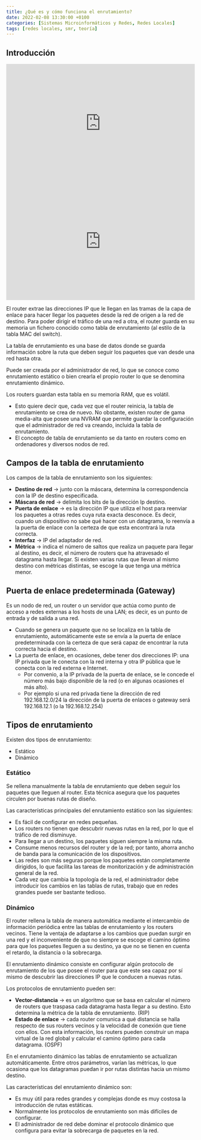 ```yaml
---
title: ¿Qué es y cómo funciona el enrutamiento?
date: 2022-02-08 13:30:00 +0100
categories: [Sistemas Microinformáticos y Redes, Redes Locales]
tags: [redes locales, smr, teoría]
---
```


## Introducción

<iframe width="100%" height="315" src="https://www.youtube.com/embed/MWBciUDZct8" title="YouTube video player" frameborder="0" allow="accelerometer; autoplay; clipboard-write; encrypted-media; gyroscope; picture-in-picture" allowfullscreen></iframe>

<iframe width="100%" height="315" src="https://www.youtube.com/embed/gFNnab1Gf7M" title="YouTube video player" frameborder="0" allow="accelerometer; autoplay; clipboard-write; encrypted-media; gyroscope; picture-in-picture" allowfullscreen></iframe>

El router extrae las direcciones IP que le llegan en las tramas de la capa de enlace para hacer llegar los paquetes desde la red de origen a la red de destino. Para poder dirigir el tráfico de una red a otra, el router guarda en su memoria un fichero conocido como tabla de enrutamiento (al estilo de la tabla MAC del switch).

La tabla de enrutamiento es una base de datos donde se guarda información sobre la ruta que deben seguir los paquetes que van desde una red hasta otra.

Puede ser creada por el administrador de red, lo que se conoce como enrutamiento estático o bien crearla el propio router lo que se denomina enrutamiento dinámico.

Los routers guardan esta tabla en su memoria RAM, que es volátil.

- Esto quiere decir que, cada vez que el router reinicia, la tabla de enrutamiento se crea de nuevo. No obstante, existen router de gama media-alta que posee una NVRAM que permite guardar la configuración que el administrador de red va creando, incluida la tabla de enrutamiento.
- El concepto de tabla de enrutamiento se da tanto en routers como en ordenadores y diversos nodos de red.

## Campos de la tabla de enrutamiento

Los campos de la tabla de enrutamiento son los siguientes:

- **Destino de red** →  junto con la máscara, determina la correspondencia con la IP de destino especificada.
- **Máscara de red** →  delimita los bits de la dirección Ip destino.
- **Puerta de enlace** →  es la dirección IP que utiliza el host para reenviar los paquetes a otras redes cuya ruta exacta desconoce. Es decir, cuando un dispositivo no sabe qué hacer con un datagrama, lo reenvía a la puerta de enlace con la certeza de que esta encontrará la ruta correcta.
- **Interfaz** →  IP del adaptador de red.
- **Métrica** →  indica el número de saltos que realiza un paquete para llegar al destino, es decir, el número de routers que ha atravesado el datagrama hasta llegar. Si existen varias rutas que llevan al mismo destino con métricas distintas, se escoge la que tenga una métrica menor. 

## Puerta de enlace predeterminada (Gateway)

Es un nodo de red, un router o un servidor que actúa como punto de acceso a redes externas  a los hosts de una LAN; es decir, es un punto de entrada y de salida a una red.

- Cuando se genera un paquete que no se localiza en la tabla de enrutamiento, automáticamente este se envía a la puerta de enlace predeterminada con la certeza de que será capaz de encontrar la ruta correcta hacia el destino.
- La puerta de enlace, en ocasiones, debe tener dos direcciones IP: una IP privada que le conecta con la red interna y otra IP pública que le conecta con la red externa e Internet.
    - Por convenio,  a la IP privada de la puerta de enlace, se le concede el número más bajo disponible de la red (o en algunas ocasiones el más alto).
    - Por ejemplo si una red privada tiene la dirección de red 192.168.12.0/24 la dirección de la puerta de enlaces o gateway será 192.168.12.1 (o la 192.168.12.254)

## Tipos de enrutamiento

Existen dos tipos de enrutamiento:

- Estático
- Dinámico

### Estático

Se rellena manualmente la tabla de enrutamiento que deben seguir los paquetes que lleguen al router. Esta técnica asegura que los paquetes circulen por buenas rutas de diseño.

Las características principales del enrutamiento estático son las siguientes:

- Es fácil de configurar en redes pequeñas.
- Los routers no tienen que descubrir nuevas rutas en la red, por lo que el tráfico de red disminuye.
- Para llegar a un destino, los paquetes siguen siempre la misma ruta.
- Consume menos recursos del router y de la red; por tanto, ahorra ancho de banda para la comunicación de los dispositivos.
- Las redes son más seguras porque los paquetes están completamente dirigidos, lo que facilita las tareas de monitorización y de administración general de la red.
- Cada vez que cambia la topología de la red, el administrador debe introducir los cambios en las tablas de rutas, trabajo que en redes grandes puede ser bastante tedioso.

### Dinámico

El router rellena la tabla de manera automática mediante el intercambio de información periódica entre las tablas de enrutamiento y los routers vecinos. Tiene la ventaja de adaptarse a los cambios que puedan surgir en una red y el inconveniente de que no siempre se escoge el camino óptimo para que los paquetes lleguen a su destino, ya que no se tienen en cuenta el retardo, la distancia o la sobrecarga.

El enrutamiento dinámico consiste en configurar algún protocolo de enrutamiento de los que posee el router para que este sea capaz por sí mismo de descubrir las direcciones IP que le conducen a nuevas rutas.

Los protocolos de enrutamiento pueden ser:

- **Vector-distancia** →  es un algoritmo que se basa en calcular el número de routers que traspasa cada datagrama hasta llegar a su destino. Esto determina la métrica de la tabla de enrutamiento. (RIP)
- **Estado de enlace** →  cada router comunica a qué distancia se halla respecto de sus routers vecinos y la velocidad de conexión que tiene con ellos. Con esta información, los routers pueden construir un mapa virtual de la red global y calcular el camino óptimo para cada datagrama. (OSPF)

En el enrutamiento dinámico las tablas de enrutamiento se actualizan automáticamente. Entre otros parámetros, varían las métricas, lo que ocasiona que los datagramas puedan ir por rutas distintas hacia un mismo destino.

Las características del enrutamiento dinámico son:

- Es muy útil para redes grandes y complejas donde es muy costosa la introducción de rutas estáticas.
- Normalmente los protocolos de enrutamiento son más difíciles de configurar.
- El administrador de red debe dominar el protocolo dinámico que configura para evitar la sobrecarga de paquetes en la red.